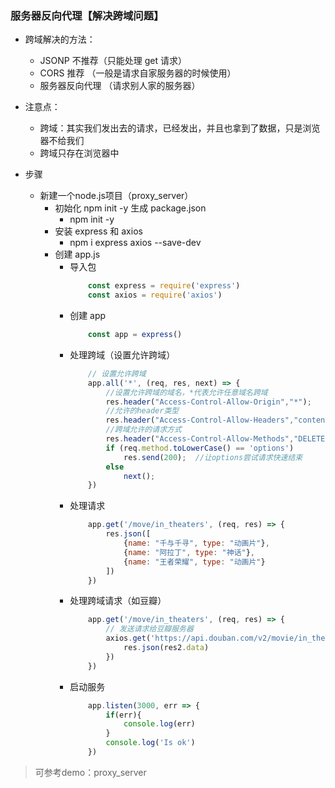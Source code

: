 ### 服务器反向代理【解决跨域问题】
-   跨域解决的方法：
    +   JSONP 不推荐（只能处理 get 请求）
    +   CORS 推荐 （一般是请求自家服务器的时候使用）
    +   服务器反向代理 （请求别人家的服务器）

-   注意点：
    +   跨域：其实我们发出去的请求，已经发出，并且也拿到了数据，只是浏览器不给我们
    +   跨域只存在浏览器中

-   步骤
    +   新建一个node.js项目（proxy_server）
        +   初始化 npm init -y 生成 package.json
            +   npm init -y
        +   安装 express 和 axios 
            +    npm i express axios --save-dev
        +   创建 app.js
            +   导入包
                ```js
                    const express = require('express')
                    const axios = require('axios')
                ```
            +   创建 app
                ```js
                    const app = express()
                ```
            +   处理跨域（设置允许跨域）
                ```js
                    // 设置允许跨域
                    app.all('*', (req, res, next) => {
                        //设置允许跨域的域名，*代表允许任意域名跨域
                        res.header("Access-Control-Allow-Origin","*");
                        //允许的header类型
                        res.header("Access-Control-Allow-Headers","content-type");
                        //跨域允许的请求方式 
                        res.header("Access-Control-Allow-Methods","DELETE,PUT,POST,GET,OPTIONS");
                        if (req.method.toLowerCase() == 'options')
                            res.send(200);  //让options尝试请求快速结束
                        else
                            next();
                    })
                ```
            +   处理请求
                ```js
                    app.get('/move/in_theaters', (req, res) => {
                        res.json([
                            {name: "千与千寻", type: "动画片"},
                            {name: "阿拉丁", type: "神话"},
                            {name: "王者荣耀", type: "动画片"}
                        ])
                    })
                ```
            +   处理跨域请求（如豆瓣）
                ```js
                    app.get('/move/in_theaters', (req, res) => {
                        // 发送请求给豆瓣服务器
                        axios.get('https://api.douban.com/v2/movie/in_theaters?apikey=0df993c66c0c636e29ecbb5344252a4a').then(res2=>{
                            res.json(res2.data)
                        })
                    })
                ```
            +   启动服务
                ```js
                    app.listen(3000, err => {
                        if(err){
                            console.log(err)
                        }
                        console.log('Is ok')
                    })
                ```
> 可参考demo：proxy_server